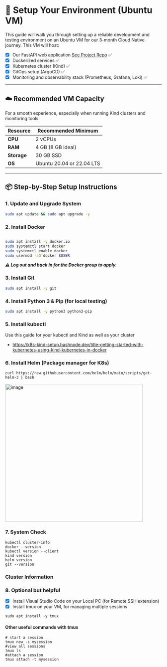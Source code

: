 
# 🧰 Setup Your Environment (Ubuntu VM)

This guide will walk you through setting up a reliable development and testing environment on an Ubuntu VM for our 3-month Cloud Native journey. This VM will host:
- [x]  Our FastAPI web application [See Project Repo](https://github.com/ChisomJude/student-project-tracker) ✅
- [x]  Dockerized services ✅
- [x]  Kubernetes cluster (Kind) ✅
- [x]  GitOps setup (ArgoCD) ✅
- [x]  Monitoring and observability stack (Prometheus, Grafana, Loki) ✅

---

## ☁️ Recommended VM Capacity

For a smooth experience, especially when running Kind clusters and monitoring tools:

| Resource     | Recommended Minimum |
|--------------|---------------------|
| **CPU**      | 2 vCPUs             |
| **RAM**      | 4 GB (8 GB ideal)   |
| **Storage**  | 30 GB SSD           |
| **OS**       | Ubuntu 20.04 or 22.04 LTS |

---

## 📦 Step-by-Step Setup Instructions

### 1. Update and Upgrade System
```bash
sudo apt update && sudo apt upgrade -y
```
### 2. Install Docker
```bash

sudo apt install -y docker.io
sudo systemctl start docker
sudo systemctl enable docker
sudo usermod -aG docker $USER
```
***⚠️ Log out and back in for the Docker group to apply.***

### 3. Install Git
```bash
sudo apt install -y git
```

### 4.  Install Python 3 & Pip (for local testing)
```bash
sudo apt install -y python3 python3-pip
```

### 5.  Install kubectl
Use this guide for your kubectl and Kind as well as your cluster
  - https://k8s-kind-setup.hashnode.dev/title-getting-started-with-kubernetes-using-kind-kubernetes-in-docker


### 6. Install Helm (Package manager for K8s)

```
curl https://raw.githubusercontent.com/helm/helm/main/scripts/get-helm-3 | bash
```


<img width="442" alt="image" src="https://github.com/user-attachments/assets/28d68a8f-daf6-4462-942c-a266416110bd" />

### 7. System Check 

```
kubectl cluster-info
docker --version
kubectl version --client
kind version
helm version
git --version
```

### Cluster Information



### 8.  Optional but helpful
- [x] Install Visual Studio Code on your Local PC (for Remote SSH extension)
- [x] Install tmux on your VM, for managing multiple sessions

```
sudo apt install -y tmux
```

#### Other useful commands with tmux
```
# start a session
tmux new -s mysession
#view all sessions
tmux ls
#attach a session
tmux attach -t mysession
